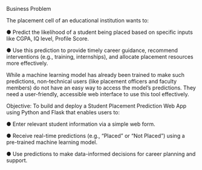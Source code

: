 Business Problem 

The placement cell of an educational institution wants to: 

● Predict the likelihood of a student being placed based on specific 
inputs like CGPA, IQ level, Profile Score. 

● Use this prediction to provide timely career guidance, recommend 
interventions (e.g., training, internships), and allocate placement 
resources more effectively. 

While a machine learning model has already been trained to make such 
predictions, non-technical users (like placement officers and faculty 
members) do not have an easy way to access the model’s predictions. 
They need a user-friendly, accessible web interface to use this tool 
effectively.

Objective:
To build and deploy a Student Placement Prediction Web App using Python 
and Flask that enables users to:

● Enter relevant student information via a simple web form. 

● Receive real-time predictions (e.g., “Placed” or “Not Placed”) using a 
pre-trained machine learning model. 

● Use predictions to make data-informed decisions for career planning 
and support.
